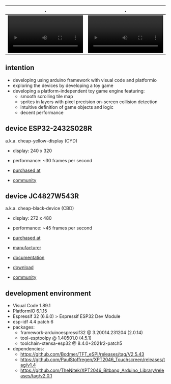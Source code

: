 | . | . |
| - | - |
| <video width="100%" height="100%" controls src="https://github.com/calint/platformio-bam/assets/1920811/51fba3c0-08a6-4c6c-8f55-ef64c6cfcafe"></video> | <video width="100%" height="100%" controls src="https://github.com/calint/platformio-bam/assets/1920811/c6bc8561-14d7-4e2f-bc48-a28126c2fc9c"></video> |

## intention
* developing using arduino framework with visual code and platformio
* exploring the devices by developing a toy game
* developing a platform-independent toy game engine featuring:
  - smooth scrolling tile map
  - sprites in layers with pixel precision on-screen collision detection
  - intuitive definition of game objects and logic
  - decent performance

## device ESP32-2432S028R

a.k.a. cheap-yellow-display (CYD)

* display: 240 x 320
* performance: ~30 frames per second

* [purchased at](https://www.aliexpress.com/item/1005004502250619.html)
* [community](https://github.com/witnessmenow/ESP32-Cheap-Yellow-Display)

## device JC4827W543R

a.k.a. cheap-black-device (CBD)

* display: 272 x 480
* performance: ~45 frames per second

* [purchased at](https://www.aliexpress.com/item/1005006729377800.html)
* [manufacturer](https://www.guition.com)
* [documentation](https://github.com/lsdlsd88/JC4827W543)
* [download](http://pan.jczn1688.com/s/zyojx8)
* [community](https://discord.com/channels/630078152038809611/1199730744424153109)

## development environment
* Visual Code 1.89.1
* PlatformIO 6.1.15
* Espressif 32 (6.6.0) > Espressif ESP32 Dev Module
* esp-idf 4.4 patch 6
* packages:
  - framework-arduinoespressif32 @ 3.20014.231204 (2.0.14) 
  - tool-esptoolpy @ 1.40501.0 (4.5.1) 
  - toolchain-xtensa-esp32 @ 8.4.0+2021r2-patch5
* dependencies:
  - https://github.com/Bodmer/TFT_eSPI/releases/tag/V2.5.43
  - https://github.com/PaulStoffregen/XPT2046_Touchscreen/releases/tag/v1.4
  - https://github.com/TheNitek/XPT2046_Bitbang_Arduino_Library/releases/tag/v2.0.1

